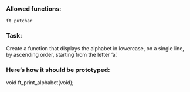 ### Allowed functions:
`ft_putchar`

### Task:
Create a function that displays the alphabet in lowercase, on a single line, by ascending order, starting from the letter ’a’.

### Here’s how it should be prototyped:
void ft_print_alphabet(void);